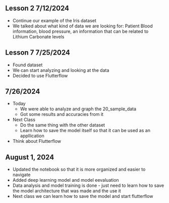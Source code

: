 ## Lesson 2 7/12/2024
* Continue our example of the Iris dataset
* We talked about what kind of data we are looking for: Patient Blood information, blood pressure, an information that can be related to Lithium Carbonate levels

## Lesson 7 7/25/2024
* Found dataset
* We can start analyzing and looking at the data
* Decided to use Flutterflow

## 7/26/2024
* Today
    - We were able to analyze and graph the 20_sample_data
    - Got some results and accuracies from it
* Next Class
    - Do the same thing with the other dataset
    - Learn how to save the model itself so that it can be used as an appllication
* Think about Flutterflow

## August 1, 2024
* Updated the notebook so that it is more organized and easier to navigate
* Added deep learning model and model eevaluation
* Data analysis and model training is done - just need to learn how to save the model architecture that was made and the use it
* Next class we can learn how to save the model and start flutterflow
